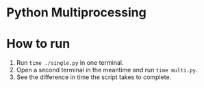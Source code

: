 # Python Multiprocessing

# How to run

1. Run `time ./single.py` in one terminal.
2. Open a second terminal in the meantime and run `time multi.py`.
3. See the difference in time the script takes to complete.

